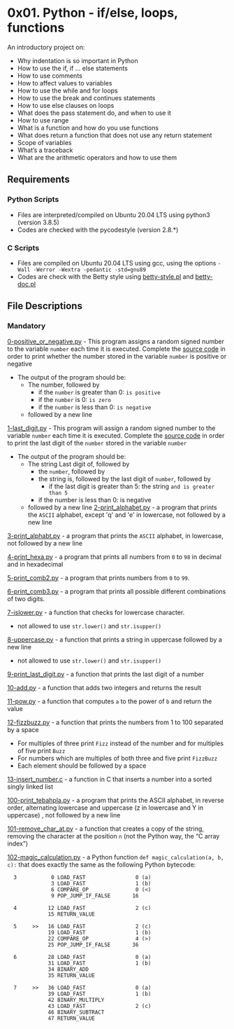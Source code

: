 # 0x01. Python - if/else, loops, functions
An introductory project on:

- Why indentation is so important in Python
- How to use the if, if ... else statements
- How to use comments
- How to affect values to variables
- How to use the while and for loops
- How to use the break and continues statements
- How to use else clauses on loops
- What does the pass statement do, and when to use it
- How to use range
- What is a function and how do you use functions
- What does return a function that does not use any return statement
- Scope of variables
- What’s a traceback
- What are the arithmetic operators and how to use them
## Requirements
### Python Scripts
- Files are interpreted/compiled on Ubuntu 20.04 LTS using python3 (version 3.8.5)
- Codes are checked with the pycodestyle (version 2.8.*)
### C Scripts
- Files are compiled on Ubuntu 20.04 LTS using gcc, using the options `-Wall -Werror -Wextra -pedantic -std=gnu89`
- Codes are check with the Betty style using [betty-style.pl](https://github.com/holbertonschool/Betty/blob/master/betty-style.pl) and [betty-doc.pl](https://github.com/holbertonschool/Betty/blob/master/betty-doc.pl)
## File Descriptions
### Mandatory
[0-positive_or_negative.py](https://github.com/Gbeminiyi-S/alx-higher_level_programming/blob/main/0x01-python-if_else_loops_functions/0-positive_or_negative.py) - This program assigns a random signed number to the variable `number` each time it is executed. Complete the [source code](https://github.com/holbertonschool/0x01.py/blob/master/0-positive_or_negative_py) in order to print whether the number stored in the variable `number` is positive or negative

- The output of the program should be:
  - The number, followed by
  	- if the `number` is greater than 0: `is positive`
	- if the `number` is 0: `is zero`
	- if the `number` is less than 0: `is negative`
  - followed by a new line

[1-last_digit.py](https://github.com/Gbeminiyi-S/alx-higher_level_programming/blob/main/0x01-python-if_else_loops_functions/1-last_digit.py) - This program will assign a random signed number to the variable `number` each time it is executed. Complete the [source code](https://github.com/holbertonschool/0x01.py/blob/master/1-last_digit_py) in order to print the last digit of the `number` stored in the variable `number`

- The output of the program should be:
  - The string Last digit of, followed by
  	- the `number`, followed by
	- the string is, followed by the last digit of `number`, followed by
	  - if the last digit is greater than 5: the string `and is greater than 5`
	- if the number is less than 0: is negative
  - followed by a new line
[2-print_alphabet.py](https://github.com/Gbeminiyi-S/alx-higher_level_programming/blob/main/0x01-python-if_else_loops_functions/2-print_alphabet.py) - a program that prints the `ASCII` alphabet, except 'q' and 'e'  in lowercase, not followed by a new line

[3-print_alphabt.py](https://github.com/Gbeminiyi-S/alx-higher_level_programming/blob/main/0x01-python-if_else_loops_functions/3-print_alphabt.py) - a program that prints the `ASCII` alphabet, in lowercase, not followed by a new line

[4-print_hexa.py](https://github.com/Gbeminiyi-S/alx-higher_level_programming/blob/main/0x01-python-if_else_loops_functions/4-print_hexa.py) -  a program that prints all numbers from `0` to `98` in decimal and in hexadecimal

[5-print_comb2.py](https://github.com/Gbeminiyi-S/alx-higher_level_programming/blob/main/0x01-python-if_else_loops_functions/5-print_comb2.py) - a program that prints numbers from `0` to `99`.

[6-print_comb3.py](https://github.com/Gbeminiyi-S/alx-higher_level_programming/blob/main/0x01-python-if_else_loops_functions/6-print_comb3.py) - a program that prints all possible different combinations of two digits.

[7-islower.py](https://github.com/Gbeminiyi-S/alx-higher_level_programming/blob/main/0x01-python-if_else_loops_functions/7-islower.py) - a function that checks for lowercase character.
- not allowed to use `str.lower()` and `str.isupper()`

[8-uppercase.py](https://github.com/Gbeminiyi-S/alx-higher_level_programming/blob/main/0x01-python-if_else_loops_functions/8-uppercase.py) - a function that prints a string in uppercase followed by a new line
- not allowed to use `str.lower()` and `str.isupper()`

[9-print_last_digit.py](https://github.com/Gbeminiyi-S/alx-higher_level_programming/blob/main/0x01-python-if_else_loops_functions/9-print_last_digit.py) - a function that prints the last digit of a number

[10-add.py](https://github.com/Gbeminiyi-S/alx-higher_level_programming/blob/main/0x01-python-if_else_loops_functions/10-add.py) - a function that adds two integers and returns the result

[11-pow.py](https://github.com/Gbeminiyi-S/alx-higher_level_programming/blob/main/0x01-python-if_else_loops_functions/11-pow.py) - a function that computes `a` to the power of `b` and return the value

[12-fizzbuzz.py](https://github.com/Gbeminiyi-S/alx-higher_level_programming/blob/main/0x01-python-if_else_loops_functions/12-fizzbuzz.py) - a function that prints the numbers from 1 to 100 separated by a space
- For multiples of three print `Fizz` instead of the number and for multiples of five print `Buzz`
- For numbers which are multiples of both three and five print `FizzBuzz`
- Each element should be followed by a space

[13-insert_number.c](https://github.com/Gbeminiyi-S/alx-higher_level_programming/blob/main/0x01-python-if_else_loops_functions/13-insert_number.c) - a function in C that inserts a number into a sorted singly linked list

[100-print_tebahpla.py](https://github.com/Gbeminiyi-S/alx-higher_level_programming/blob/main/0x01-python-if_else_loops_functions/100-print_tebahpla.py) - a program that prints the ASCII alphabet, in reverse order, alternating lowercase and uppercase (z in lowercase and Y in uppercase) , not followed by a new line

[101-remove_char_at.py](https://github.com/Gbeminiyi-S/alx-higher_level_programming/blob/main/0x01-python-if_else_loops_functions/101-remove_char_at.py) - a function that creates a copy of the string, removing the character at the position `n` (not the Python way, the “C array index”)

[102-magic_calculation.py](https://github.com/Gbeminiyi-S/alx-higher_level_programming/blob/main/0x01-python-if_else_loops_functions/102-magic_calculation.py) - a Python function `def magic_calculation(a, b, c):` that does exactly the same as the following Python bytecode:
```
  3           0 LOAD_FAST                0 (a)
              3 LOAD_FAST                1 (b)
              6 COMPARE_OP               0 (<)
              9 POP_JUMP_IF_FALSE       16

  4          12 LOAD_FAST                2 (c)
             15 RETURN_VALUE

  5     >>   16 LOAD_FAST                2 (c)
             19 LOAD_FAST                1 (b)
             22 COMPARE_OP               4 (>)
             25 POP_JUMP_IF_FALSE       36

  6          28 LOAD_FAST                0 (a)
             31 LOAD_FAST                1 (b)
             34 BINARY_ADD
             35 RETURN_VALUE

  7     >>   36 LOAD_FAST                0 (a)
             39 LOAD_FAST                1 (b)
             42 BINARY_MULTIPLY
             43 LOAD_FAST                2 (c)
             46 BINARY_SUBTRACT
             47 RETURN_VALUE
```
